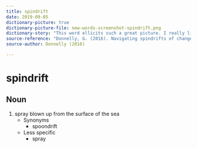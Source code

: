 ```yaml
---
title: spindrift
date: 2019-09-05
dictionary-picture: true
dictionary-picture-file: new-words-screenshot-spindrift.png
dictionary-story: "This word ellicits such a great picture. I really like it."
source-reference: "Donnelly, G. (2016). Navigating spindrifts of change: A transdisciplinary inquiry into the experiences of a scholar-practitioner. _ProQuest Dissertations and Theses_. https://doi.org/10.1080/02604027.2013.803349"
source-author: Donnelly (2016)

---
```



# spindrift


## Noun

1. spray blown up from the surface of the sea
	- Synonyms
		- spoondrift
	- Less specific
		- spray